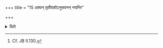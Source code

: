 +++
title = "15 अश्वन् तृतीयशोऽनुसवनन् नयन्ति"

+++

<details><summary>थिते</summary>

15. They carry (give) a horse at each pressing.[^1]  

[^1]: Cf. JB II.130. 
</details>
